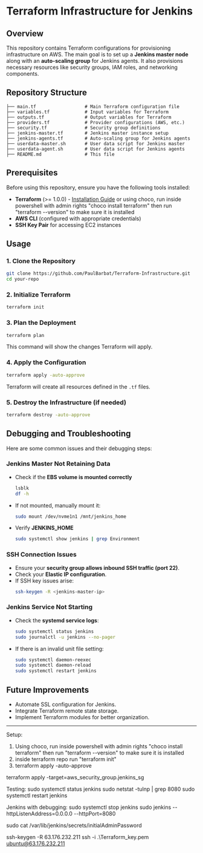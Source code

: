 # Terraform Infrastructure for Jenkins

## Overview
This repository contains Terraform configurations for provisioning infrastructure on AWS. The main goal is to set up a **Jenkins master node** along with an **auto-scaling group** for Jenkins agents. It also provisions necessary resources like security groups, IAM roles, and networking components.

## Repository Structure
```
├── main.tf                  # Main Terraform configuration file
├── variables.tf             # Input variables for Terraform
├── outputs.tf               # Output variables for Terraform
├── providers.tf             # Provider configurations (AWS, etc.)
├── security.tf              # Security group definitions
├── jenkins-master.tf        # Jenkins master instance setup
├── jenkins-agents.tf        # Auto-scaling group for Jenkins agents
├── userdata-master.sh       # User data script for Jenkins master
├── userdata-agent.sh        # User data script for Jenkins agents
├── README.md                # This file
```

## Prerequisites
Before using this repository, ensure you have the following tools installed:

- **Terraform** (>= 1.0.0) - [Installation Guide](https://developer.hashicorp.com/terraform/tutorials/aws-get-started/install-cli)
or using choco, run inside powershell with admin rights "choco install terraform" then run "terraform --version" to make sure it is installed
- **AWS CLI** (configured with appropriate credentials)
- **SSH Key Pair** for accessing EC2 instances

## Usage
### 1. Clone the Repository
```sh
git clone https://github.com/PaulBarbat/Terraform-Infrastructure.git
cd your-repo
```

### 2. Initialize Terraform
```sh
terraform init
```

### 3. Plan the Deployment
```sh
terraform plan
```
This command will show the changes Terraform will apply.

### 4. Apply the Configuration
```sh
terraform apply -auto-approve
```
Terraform will create all resources defined in the `.tf` files.

### 5. Destroy the Infrastructure (if needed)
```sh
terraform destroy -auto-approve
```

## Debugging and Troubleshooting
Here are some common issues and their debugging steps:

### Jenkins Master Not Retaining Data
- Check if the **EBS volume is mounted correctly**
  ```sh
  lsblk
  df -h
  ```
- If not mounted, manually mount it:
  ```sh
  sudo mount /dev/nvme1n1 /mnt/jenkins_home
  ```
- Verify **JENKINS_HOME**
  ```sh
  sudo systemctl show jenkins | grep Environment
  ```

### SSH Connection Issues
- Ensure your **security group allows inbound SSH traffic (port 22)**.
- Check your **Elastic IP configuration**.
- If SSH key issues arise:
  ```sh
  ssh-keygen -R <jenkins-master-ip>
  ```

### Jenkins Service Not Starting
- Check the **systemd service logs**:
  ```sh
  sudo systemctl status jenkins
  sudo journalctl -u jenkins --no-pager
  ```
- If there is an invalid unit file setting:
  ```sh
  sudo systemctl daemon-reexec
  sudo systemctl daemon-reload
  sudo systemctl restart jenkins
  ```

## Future Improvements
- Automate SSL configuration for Jenkins.
- Integrate Terraform remote state storage.
- Implement Terraform modules for better organization.

---

Setup:

1. Using choco, run inside powershell with admin rights "choco install terraform" then run "terraform --version" to make sure it is installed
2. inside terraform repo run "terraform init"
3. terraform apply -auto-approve

terraform apply -target=aws_security_group.jenkins_sg


Testing:
sudo systemctl status jenkins
sudo netstat -tulnp | grep 8080
sudo systemctl restart jenkins

Jenkins with debugging:
sudo systemctl stop jenkins
sudo jenkins --httpListenAddress=0.0.0.0 --httpPort=8080

sudo cat /var/lib/jenkins/secrets/initialAdminPassword

ssh-keygen -R 63.176.232.211
ssh -i .\Terraform_key.pem ubuntu@63.176.232.211